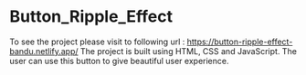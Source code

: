 # Button_Ripple_Effect
To see the project please visit to following url : https://button-ripple-effect-bandu.netlify.app/  The project is built using HTML, CSS and JavaScript. The user can use this button to give beautiful user experience.
